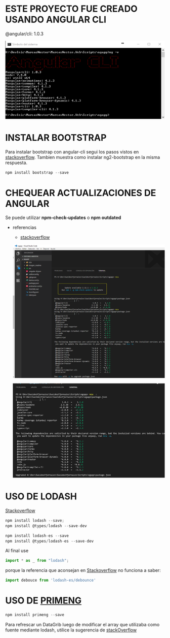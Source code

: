 # ESTE PROYECTO FUE CREADO USANDO ANGULAR CLI
@angular/cli: 1.0.3

![File](imagen_readme/file.png)

# INSTALAR BOOTSTRAP
Para instalar bootstrap con angular-cli segui los pasos vistos en
[stackoverflow](http://stackoverflow.com/questions/37649164/how-to-add-bootstrap-to-an-angular-cli-project). Tambien muestra como instalar ng2-bootstrap en la
misma respuesta.
```javascript
npm install bootstrap --save
```
# CHEQUEAR ACTUALIZACIONES DE ANGULAR

Se puede utilizar **npm-check-updates** o **npm outdated**
* referencias
    * [stackoverflow](http://stackoverflow.com/questions/36597780/how-do-i-correctly-upgrade-angular-2-npm-to-the-latest-version)

  ![File](imagen_readme/ncu.png)

  ![File](imagen_readme/ncu-a.png)
# USO DE LODASH
[Stackoverflow](https://stackoverflow.com/questions/41991178/correct-way-of-importing-and-using-lodash-in-angular)

```javascript
npm install lodash --save;
npm install @types/lodash --save-dev
```
```javascript
npm install lodash-es --save
npm install @types/lodash-es --save-dev
```


Al final use 
```javascript
import * as _ from "lodash";
```
porque la referencia que aconsejan en [Stackoverflow](https://stackoverflow.com/questions/41991178/correct-way-of-importing-and-using-lodash-in-angular) no funciona a saber:
```javascript
import debouce from 'lodash-es/debounce'
```

# USO DE [PRIMENG](https://www.primefaces.org/primeng/#/)
```javascript
npm install primeng --save
```

Para refrescar un DataGrib luego de modificar el array que utilizaba como fuente mediante lodash, utilice la sugerencia de [stackOverflow](https://stackoverflow.com/questions/40077150/how-to-programmaticaly-trigger-refresh-primeng-datatable-when-a-button-is-clicke)
